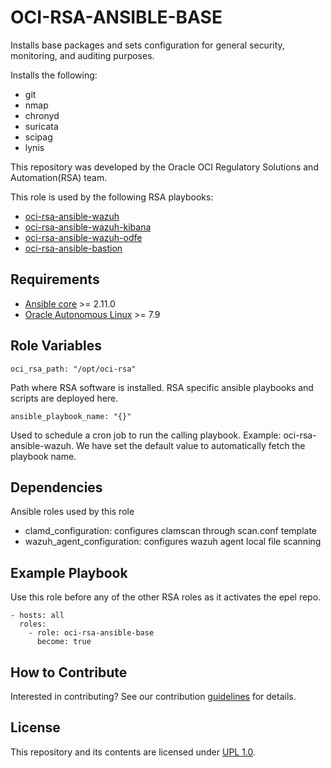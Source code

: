 OCI-RSA-ANSIBLE-BASE
=========

Installs base packages and sets configuration for general security, monitoring, and auditing purposes.

Installs the following:

- git
- nmap
- chronyd
- suricata
- scipag
- lynis

This repository was developed by the Oracle OCI Regulatory Solutions and Automation(RSA) team. 

This role is used by the following RSA playbooks:
- [oci-rsa-ansible-wazuh](PLACEHOLDER)
- [oci-rsa-ansible-wazuh-kibana](PLACEHOLDER)
- [oci-rsa-ansible-wazuh-odfe](PLACEHOLDER)
- [oci-rsa-ansible-bastion](PLACEHOLDER)


Requirements
------------
- [Ansible core](https://docs.ansible.com/ansible-core/devel/index.html) >= 2.11.0
- [Oracle Autonomous Linux](https://www.oracle.com/linux/autonomous-linux/) >= 7.9


Role Variables
--------------

    oci_rsa_path: "/opt/oci-rsa"

Path where RSA software is installed. RSA specific ansible playbooks and scripts are deployed here.

    ansible_playbook_name: "{}"

Used to schedule a cron job to run the calling playbook. Example: oci-rsa-ansible-wazuh.
We have set the default value to automatically fetch the playbook name. 


Dependencies
------------
Ansible roles used by this role

- clamd_configuration: configures clamscan through scan.conf template
- wazuh_agent_configuration: configures wazuh agent local file scanning

Example Playbook
----------------
Use this role before any of the other RSA roles as it activates the epel repo.

    - hosts: all
      roles: 
        - role: oci-rsa-ansible-base
          become: true


How to Contribute
----------------
Interested in contributing?  See our contribution [guidelines](CONTRIBUTE.md) for details.

License
-------

This repository and its contents are licensed under [UPL 1.0](LICENSE).

